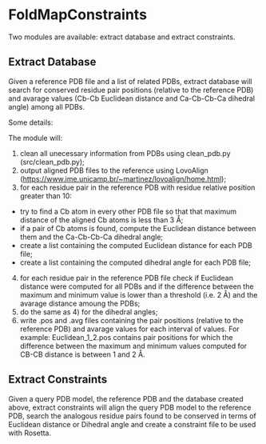 # FoldMapConstraints

Two modules are available: extract database and extract constraints.

## Extract Database

Given a reference PDB file and a list of related PDBs, extract database will search for conserved residue pair positions (relative to the reference PDB) and avarage values (Cb-Cb Euclidean distance and Ca-Cb-Cb-Ca dihedral angle) among all PDBs.


Some details:

  The module will:
  1) clean all unecessary information from PDBs using clean_pdb.py (src/clean_pdb.py); 
  2) output aligned PDB files to the reference using LovoAlign (https://www.ime.unicamp.br/~martinez/lovoalign/home.html);
  3) for each residue pair in the reference PDB with residue relative position greater than 10:
  - try to find a Cb atom in every other PDB file so that that maximum distance of the aligned Cb atoms is less than 3 Å;
  - if a pair of Cb atoms is found, compute the Euclidean distance between them and the Ca-Cb-Cb-Ca dihedral angle;
  - create a list containing the computed Euclidean distance for each PDB file;
  - create a list containing the computed dihedral angle for each PDB file;
  4) for each residue pair in the reference PDB file check if Euclidean distance were computed for all PDBs and if the difference between the maximum and minimum value is lower than a threshold (i.e. 2 Å) and the avarage distance amoung the PDBs;
  5) do the same as 4) for the dihedral angles;
  6) write .pos and .avg files containing the pair positions (relative to the reference PDB) and avarage values for each interval of values. For example: Euclidean_1_2.pos contains pair positions for which the difference between the maximum and minimum values computed for CB-CB distance is between 1 and 2 Å.
  
  
## Extract Constraints

Given a query PDB model, the reference PDB and the database created above, extract constraints will align the query PDB model to the reference PDB, search the analogous residue pairs found to be conserved in terms of Euclidean distance or Dihedral angle and create a constraint file to be used with Rosetta. 
   
